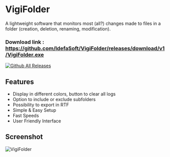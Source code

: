 # VigiFolder

A lightweight software that monitors most (all?) changes made to files in a folder (creation, deletion, renaming, modification).

### Download link : https://github.com/IdefaSoft/VigiFolder/releases/download/v1/VigiFolder.exe  
[![Github All Releases](https://img.shields.io/github/downloads/IdefaSoft/VigiFolder/total.svg?label=Downloads)]()

## Features

- Display in different colors, button to clear all logs
- Option to include or exclude subfolders
- Possibility to export in RTF
- Simple & Easy Setup
- Fast Speeds
- User Friendly Interface

## Screenshot
![VigiFolder](https://github.com/IdefaSoft/VigiFolder/assets/107947881/b99fdf1c-c5e7-45f8-8a8e-a73ff518c186)
